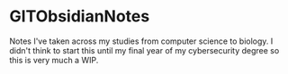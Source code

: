 # GITObsidianNotes
Notes I've taken across my studies from computer science to biology.  I didn't think to start this until my final year of my cybersecurity degree so this is very much a WIP.

